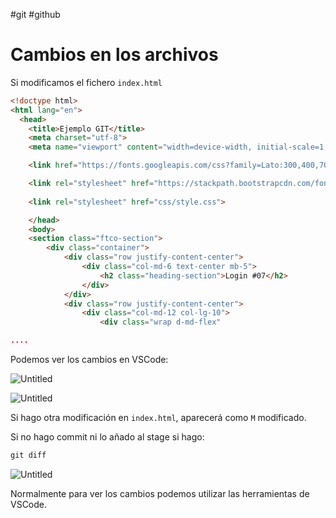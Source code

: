 
#git #github
# Cambios en los archivos

Si modificamos el fichero `index.html` 

```html
<!doctype html>
<html lang="en">
  <head>
  	<title>Ejemplo GIT</title>
    <meta charset="utf-8">
    <meta name="viewport" content="width=device-width, initial-scale=1, shrink-to-fit=no">

	<link href="https://fonts.googleapis.com/css?family=Lato:300,400,700,900&display=swap" rel="stylesheet">

	<link rel="stylesheet" href="https://stackpath.bootstrapcdn.com/font-awesome/4.7.0/css/font-awesome.min.css">
	
	<link rel="stylesheet" href="css/style.css">

	</head>
	<body>
	<section class="ftco-section">
		<div class="container">
			<div class="row justify-content-center">
				<div class="col-md-6 text-center mb-5">
					<h2 class="heading-section">Login #07</h2>
				</div>
			</div>
			<div class="row justify-content-center">
				<div class="col-md-12 col-lg-10">
					<div class="wrap d-md-flex"

....
```

Podemos ver los cambios en VSCode:

![Untitled](400%20🌋%20Implantación%20de%20aplicaciones%20web/7%20Control%20de%20versiones%20y%20documentación%20Git%20y%20Github/Cambios%20en%20los%20archivos/Untitled.png)

![Untitled](400%20🌋%20Implantación%20de%20aplicaciones%20web/7%20Control%20de%20versiones%20y%20documentación%20Git%20y%20Github/Cambios%20en%20los%20archivos/Untitled%201.png)

Si hago otra modificación en `index.html`, aparecerá como `M` modificado.

Si no hago commit ni lo añado al stage si hago:

```html
git diff
```

![Untitled](400%20🌋%20Implantación%20de%20aplicaciones%20web/7%20Control%20de%20versiones%20y%20documentación%20Git%20y%20Github/Cambios%20en%20los%20archivos/Untitled%202.png)

Normalmente para ver los cambios podemos utilizar las herramientas de VSCode.